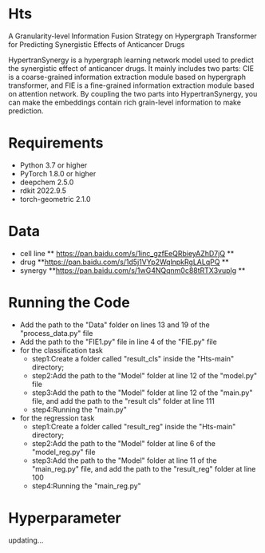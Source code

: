 # Hts
A Granularity-level Information Fusion Strategy on Hypergraph Transformer for Predicting Synergistic Effects of Anticancer Drugs

HypertranSynergy is a hypergraph learning network model used to predict the synergistic effect of anticancer drugs. 
It mainly includes two parts: CIE is a coarse-grained information extraction module based on hypergraph transformer, 
and FIE is a fine-grained information extraction module based on attention network. By coupling the two parts into HypertranSynergy, 
you can make the embeddings contain rich grain-level information to make prediction.

# Requirements 
 * Python 3.7 or higher 
 * PyTorch 1.8.0 or higher 
 * deepchem 2.5.0
 * rdkit 2022.9.5
 * torch-geometric 2.1.0

# Data 
 * cell line
   ** https://pan.baidu.com/s/1inc_gzfEeQRbieyAZhD7jQ
   ** 
 * drug
   **https://pan.baidu.com/s/1d5j1VYp2WqlnpkRgLALqPQ
   ** 
 * synergy
   **https://pan.baidu.com/s/1wG4NQqnm0c88tRTX3vuplg
   ** 

# Running the Code 
 * Add the path to the "Data" folder on lines 13 and 19 of the "process_data.py" file
 * Add the path to the "FIE1.py" file in line 4 of the "FIE.py" file
 * for the classification task 
   * step1:Create a folder called "result_cls" inside the "Hts-main" directory;
   * step2:Add the path to the "Model" folder at line 12 of the "model.py" file
   * step3:Add the path to the "Model" folder at line 12 of the "main.py" file, and add the path to the "result cls" folder at line 111
   * step4:Running the "main.py"
 * for the regression task
   * step1:Create a folder called "result_reg" inside the "Hts-main" directory;
   * step2:Add the path to the "Model" folder at line 6 of the "model_reg.py" file
   * step3:Add the path to the "Model" folder at line 11 of the "main_reg.py" file, and add the path to the "result_reg" folder at line 100
   * step4:Running the "main_reg.py"
  
# Hyperparameter
  updating...
